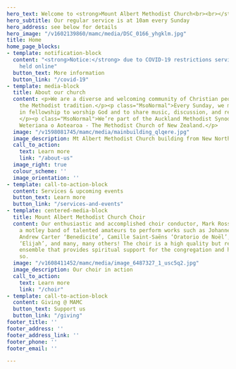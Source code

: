 ```yaml
---
hero_text: Welcome to <strong>Mount Albert Methodist Church<br><br></strong>
hero_subtitle: Our regular service is at 10am every Sunday
hero_address: see below for details
hero_image: "/v1602139860/mamc/media/DSC_0166_yhgklm.jpg"
title: Home
home_page_blocks:
- template: notification-block
  content: "<strong>Notice:</strong> due to COVID-19 restrictions services are being
    held online"
  button_text: More information
  button_link: "/covid-19"
- template: media-block
  title: About our church
  content: <p>We are a diverse and welcoming community of Christian people, following
    the Methodist tradition.</p><p class="MsoNormal">Every Sunday, we meet together
    in fellowship to worship God and to share music, discussion, and refreshments.
    </p><p class="MsoNormal">We’re part of the Auckland Methodist Synod, and Te Haahi
    Weteriana o Aotearoa - The Methodist Church of New Zealand.</p>
  image: "/v1598081745/mamc/media/mainbuilding_qlqere.jpg"
  image_description: Mt Albert Methodist Church building from New North Road
  call_to_action:
    text: Learn more
    link: "/about-us"
  image_right: true
  colour_scheme: ''
  image_orientation: ''
- template: call-to-action-block
  content: Services & upcoming events
  button_text: Learn more
  button_link: "/services-and-events"
- template: centered-media-block
  title: Mount Albert Methodist Church Choir
  content: Our enthusiastic and accomplished choir conductor, Mark Rosser, encourages
    a motley band of talented amateurs to perform works such as Johannes Brahms ‘Requiem’,
    Andrew Carter ‘Benedicite’, Camille Saint-Saëns ‘Oratorio de Noël’, Felix Mendelssohn
    ‘Elijah’, and many, many others! The choir is a high quality but relaxed and welcoming
    ensemble that provides spiritual support for the congregation and has fun doing
    so.
  image: "/v1608411452/mamc/media/image_6487327_1_usc5q2.jpg"
  image_description: Our choir in action
  call_to_action:
    text: Learn more
    link: "/choir"
- template: call-to-action-block
  content: Giving @ MAMC
  button_text: Support us
  button_link: "/giving"
footer_title: ''
footer_address: ''
footer_address_link: ''
footer_phone: ''
footer_email: ''

---
```

